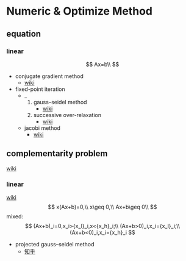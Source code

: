 # Numeric & Optimize Method

## equation
### linear
$$
Ax=b\\
$$
- conjugate gradient method
  - [wiki](https://en.wikipedia.org/wiki/Conjugate_gradient_method)
- fixed-point iteration
  - _
    1. gauss–seidel method
       - [wiki](https://en.wikipedia.org/wiki/Gauss%E2%80%93Seidel_method)
    2. successive over-relaxation
       - [wiki](https://en.wikipedia.org/wiki/Successive_over-relaxation)
  - jacobi method
    - [wiki](https://en.wikipedia.org/wiki/Jacobi_method)
## complementarity problem
[wiki](https://en.wikipedia.org/wiki/Complementarity_theory)
### linear
[wiki](https://en.wikipedia.org/wiki/Linear_complementarity_problem)
$$
x(Ax+b)=0,\\
x\geq 0,\\
Ax+b\geq 0\\
$$
mixed:
$$
(Ax+b)_i=0,x_i>{x_l}_i,x<{x_h}_i;\\
(Ax+b>0)_i,x_i={x_l}_i;\\
(Ax+b<0)_i,x_i={x_h}_i
$$
- projected gauss–seidel method
  - [知乎](https://zhuanlan.zhihu.com/p/381900297)
